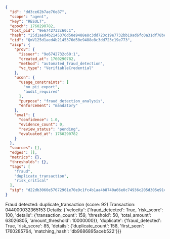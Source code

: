 ```json
{
  "id": "dd3ce62b7ae76e87",
  "scope": "agent",
  "key": "RESULT",
  "epoch": 1760290782,
  "host_pid": "9e6742732c60:1",
  "hash": "25d1aed4b2145376d50e9488e8c3dd723c19e7732bb19ad6fc0a31df78be7853",
  "cid": "QmV125d1aed4b2145376d50e9488e8c3dd723c19e773",
  "aicp": {
    "prov": {
      "issuer": "9e6742732c60:1",
      "created_at": 1760290782,
      "method": "automated_fraud_detection",
      "vc_type": "VerifiableCredential"
    },
    "ucon": {
      "usage_constraints": [
        "no_pii_export",
        "audit_required"
      ],
      "purpose": "fraud_detection_analysis",
      "enforcement": "mandatory"
    },
    "eval": {
      "confidence": 1.0,
      "evidence_count": 0,
      "review_status": "pending",
      "evaluated_at": 1760290782
    }
  },
  "sources": [],
  "edges": [],
  "metrics": {},
  "thresholds": {},
  "tags": [
    "fraud",
    "duplicate_transaction",
    "risk_critical"
  ],
  "sig": "d22db3060e57672961e70e9c1fc4b1aa4b8740a66e0c74936c205d305e91cab7"
}
```

Fraud detected: duplicate_transaction (score: 92)
Transaction: 044000032365153
Details: {'velocity': {'fraud_detected': True, 'risk_score': 100, 'details': {'transaction_count': 159, 'threshold': 50, 'total_amount': 63026805, 'amount_threshold': 10000000}}, 'duplicate': {'fraud_detected': True, 'risk_score': 85, 'details': {'duplicate_count': 158, 'first_seen': 1760285764, 'matching_hash': 'db9686895aceb522'}}}